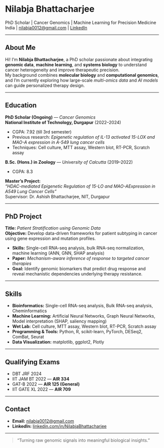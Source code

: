 # Nilabja Bhattacharjee

PhD Scholar | Cancer Genomics | Machine Learning for Precision Medicine 
India | nilabja0012@gmail.com | [LinkedIn](https://linkedin.com/in/NilabjaBhattacharjee)

---

## About Me
Hi! I’m **Nilabja Bhattacharjee**, a PhD scholar passionate about integrating **genomic data**, **machine learning**, and **systems biology** to understand cancer heterogeneity and improve therapeutic precision.  
My background combines **molecular biology** and **computational genomics**, and I’m currently exploring how large-scale *multi-omics data* and *AI models* can guide personalized therapy design.

---

## Education
**PhD Scholar (Ongoing)** — *Cancer Genomics*  
**National Institute of Technology, Durgapur** (2022–2024)  
- CGPA: 7.92 (till 3rd semester)  
- Previous research: *Epigenetic regulation of IL-13 activated 15-LOX and MAO-A expression in A-549 lung cancer cells*  
- Techniques: Cell culture, MTT assay, Western blot, RT-PCR, Scratch assay  

**B.Sc. (Hons.) in Zoology** — *University of Calcutta* (2019–2022)  
- CGPA: 8.3  

**Master’s Project:**  
*“HDAC-mediated Epigenetic Regulation of 15-LO and MAO-AExpression in A549 Lung Cancer Cells”*  
Supervisor: Dr. Ashish Bhattacharjee, NIT, Durgapur

---

## PhD Project
**Title:** *Patient Stratification using Genomic Data*  
**Objective:** Develop data-driven frameworks for patient subtyping in cancer using gene expression and mutation profiles.  

- **Skills:** Single-cell RNA-seq analysis, bulk RNA-seq normalization, machine learning (ANN, GNN, SHAP analysis)  
- **Paper:** *Mechanism-aware inference of response to targeted cancer therapies*  
- **Goal:** Identify genomic biomarkers that predict drug response and reveal mechanistic dependencies underlying therapy resistance.  

---

## Skills
- **Bioinformatics:** Single-cell RNA-seq analysis, Bulk RNA-seq analysis,  Cheminformatics 
- **Machine Learning:** Artificial Neural Networks, Graph Neural Networks, Model interpretation (SHAP, saliency mapping)  
- **Wet Lab:** Cell culture, MTT assay, Western blot, RT-PCR, Scratch assay  
- **Programming & Tools:** Python, R, scikit-learn, PyTorch, DESeq2, ComBat, Seurat  
- **Data Visualization:** matplotlib, ggplot2, Plotly  

---

## Qualifying Exams
- DBT JRF 2024   
- IIT JAM BT 2022 — **AIR 334**  
- GAT-B 2022 — **AIR 125 (General)**  
- IIT GATE XL 2022 — **AIR 709**

---

## Contact
- **Email:** [nilabja0012@gmail.com](mailto:nilabja0012@gmail.com)  
- **LinkedIn:** [linkedin.com/in/NilabjaBhattacharjee](https://linkedin.com/in/NilabjaBhattacharjee)

---

> “Turning raw genomic signals into meaningful biological insights.”

